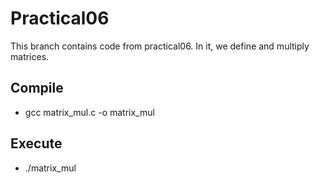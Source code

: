 # Practical06
This branch contains code from practical06. In it, we define and multiply matrices.

## Compile
* gcc matrix_mul.c -o matrix_mul

## Execute
* ./matrix_mul
